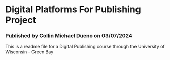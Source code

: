# Digital Platforms For Publishing Project
### Published by Collin Michael Dueno on 03/07/2024
This is a readme file for a Digital Publishing course through the University of Wisconsin - Green Bay

